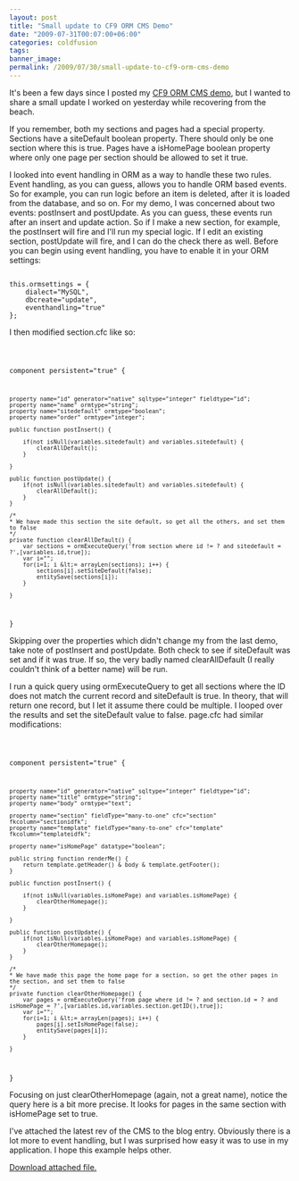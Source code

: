 ```yaml
---
layout: post
title: "Small update to CF9 ORM CMS Demo"
date: "2009-07-31T00:07:00+06:00"
categories: coldfusion 
tags: 
banner_image: 
permalink: /2009/07/30/small-update-to-cf9-orm-cms-demo
---
```


It's been a few days since I posted my <a href="http://www.raymondcamden.com/index.cfm/2009/7/25/Very-simple-very-ugly-CMS-built-with-ColdFusion-9">CF9 ORM CMS demo</a>, but I wanted to share a small update I worked on yesterday while recovering from the beach. 

If you remember, both my sections and pages had a special property. Sections have a siteDefault boolean property. There should only be one section where this is true. Pages have a isHomePage boolean property where only one page per section should be allowed to set it true. 

I looked into event handling in ORM as a way to handle these two rules. Event handling, as you can guess, allows you to handle ORM based events. So for example, you can run logic before an item is deleted, after it is loaded from the database, and so on. For my demo, I was concerned about two events: postInsert and postUpdate. As you can guess, these events run after an insert and update action. So if I make a new section, for example, the postInsert will fire and I'll run my special logic. If I edit an existing section, postUpdate will fire, and I can do the check there as well. Before you can begin using event handling, you have to enable it in your ORM settings:

<code>
this.ormsettings = {
	dialect="MySQL",
	dbcreate="update",
	eventhandling="true"
};
</code>

I then modified section.cfc like so:

<code>

component persistent="true" {

	property name="id" generator="native" sqltype="integer" fieldtype="id";
	property name="name" ormtype="string";
	property name="sitedefault" ormtype="boolean";
	property name="order" ormtype="integer";

	public function postInsert() {
		
		if(not isNull(variables.sitedefault) and variables.sitedefault) {
			clearAllDefault();
		}

	}	

	public function postUpdate() {
		if(not isNull(variables.sitedefault) and variables.sitedefault) {
			clearAllDefault();
		}
	}	

	/*
	* We have made this section the site default, so get all the others, and set them to false
	*/
	private function clearAllDefault() {
		var sections = ormExecuteQuery('from section where id != ? and sitedefault = ?',[variables.id,true]);
		var i="";
		for(i=1; i &lt;= arrayLen(sections); i++) {
			sections[i].setSiteDefault(false);
			entitySave(sections[i]);
		}

	}
}
</code>

Skipping over the properties which didn't change my from the last demo, take note of postInsert and postUpdate. Both check to see if siteDefault was set and if it was true. If so, the very badly named clearAllDefault (I really couldn't think of a better name) will be run. 

I run a quick query using ormExecuteQuery to get all sections where the ID does not match the current record and siteDefault is true. In theory, that will return one record, but I let it assume there could be multiple. I looped over the results and set the siteDefault value to false. page.cfc had similar modifications:

<code>

component persistent="true" {

	property name="id" generator="native" sqltype="integer" fieldtype="id";
	property name="title" ormtype="string";
	property name="body" ormtype="text";
	
	property name="section" fieldType="many-to-one" cfc="section" fkcolumn="sectionidfk";
	property name="template" fieldType="many-to-one" cfc="template" fkcolumn="templateidfk";
	
	property name="isHomePage" datatype="boolean";
	
	public string function renderMe() {
		return template.getHeader() & body & template.getFooter();
	}

	public function postInsert() {
		
		if(not isNull(variables.isHomePage) and variables.isHomePage) {
			clearOtherHomepage();
		}

	}	

	public function postUpdate() {
		if(not isNull(variables.isHomePage) and variables.isHomePage) {
			clearOtherHomepage();
		}
	}	

	/*
	* We have made this page the home page for a section, so get the other pages in the section, and set them to false
	*/
	private function clearOtherHomepage() {
		var pages = ormExecuteQuery('from page where id != ? and section.id = ? and isHomePage = ?',[variables.id,variables.section.getID(),true]);
		var i="";
		for(i=1; i &lt;= arrayLen(pages); i++) {
			pages[i].setIsHomePage(false);
			entitySave(pages[i]);
		}

	}
		
}
</code>

Focusing on just clearOtherHomepage (again, not a great name), notice the query here is a bit more precise. It looks for pages in the same section with isHomePage set to true. 

I've attached the latest rev of the CMS to the blog entry. Obviously there is a lot more to event handling, but I was surprised how easy it was to use in my application. I hope this example helps other.<p><a href='/enclosures/cmsalpha1.zip'>Download attached file.</a></p>